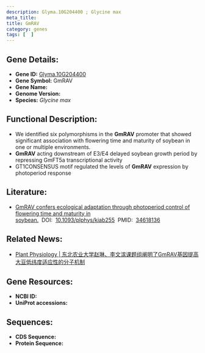 ```yaml
---
description: Glyma.10G204400 ; Glycine max
meta_title:
title: GmRAV
category: genes
tags: [  ]
---
```


## Gene Details:
- **Gene ID:**	[Glyma.10G204400](https://www.maizegdb.org/gene_center/gene/Glyma.10G204400)
- **Gene Symbol:** GmRAV
- **Gene Name:** 
- **Genome Version:** []()
- **Species:** *Glycine max*

## Functional Description:
   - We identified six polymorphisms in the **GmRAV** promoter that showed significant association with flowering time and maturity of soybean in one or multiple environments.
   - **GmRAV** acting downstream of E3/E4 delayed soybean growth period by repressing GmFT5a transcriptional activity
   - GT1CONSENSUS motif regulated the levels of **GmRAV** expression by photoperiod response

## Literature:
   - [GmRAV confers ecological adaptation through photoperiod control of flowering time and maturity in soybean.]( https://academic.oup.com/plphys/article/187/1/361/6292124?login=true)&nbsp;&nbsp;DOI:&nbsp;&nbsp;[10.1093/plphys/kiab255](https://academic.oup.com/plphys/article/187/1/361/6292124?login=true)&nbsp;&nbsp;PMID:&nbsp;&nbsp;[34618136](https://pubmed.ncbi.nlm.nih.gov/34618136/)

## Related News:
   - [Plant Physiology | 东北农业大学赵琳、李文滨课题组阐明了GmRAV基因提高大豆低纬度适应性的分子机制](https://mp.weixin.qq.com/s?__biz=Mzg3MDEwNDEyMg==&mid=2247511902&idx=7&sn=2a2de883bb952b4db3afef2bce28c234&chksm=ce90020bf9e78b1dc1f9d8effb2b7d0fbd04c0f9fbd2dd4bb9e70a8f6f18251c481061b4e8ff&scene=27#wechat_redirect)

## Gene Resources:
- **NCBI ID:** [](https://www.ncbi.nlm.nih.gov/gene/?term=)
- **UniProt accessions:** [](https://www.uniprot.org/uniprotkb//entry)

## Sequences:
- **CDS Sequence:**
- **Protein Sequence:**
